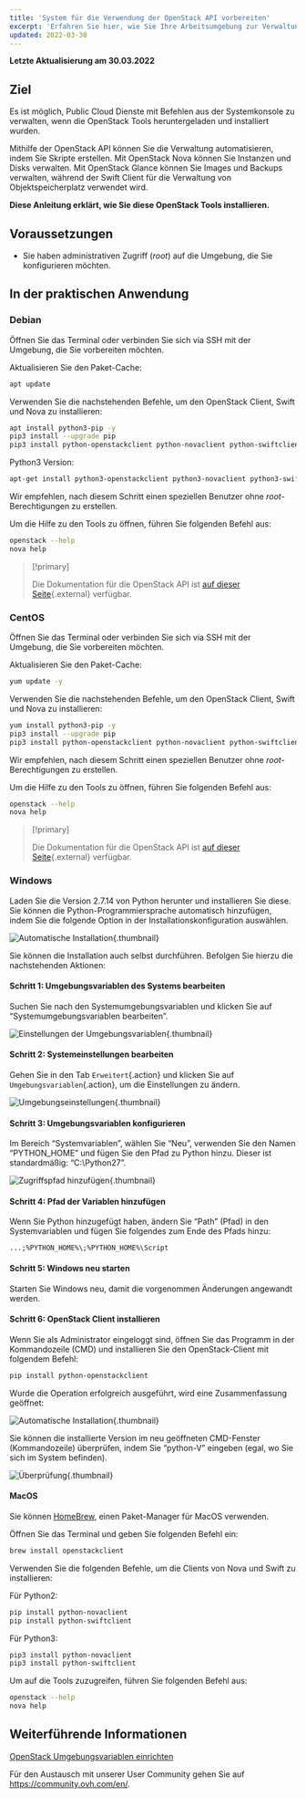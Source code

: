 ```yaml
---
title: 'System für die Verwendung der OpenStack API vorbereiten'
excerpt: 'Erfahren Sie hier, wie Sie Ihre Arbeitsumgebung zur Verwaltung von Instanzen über die OpenStack API nutzen'
updated: 2022-03-30
---
```


**Letzte Aktualisierung am 30.03.2022**

## Ziel

Es ist möglich, Public Cloud Dienste mit Befehlen aus der Systemkonsole zu verwalten, wenn die OpenStack Tools heruntergeladen und installiert wurden.

Mithilfe der OpenStack API können Sie die Verwaltung automatisieren, indem Sie Skripte erstellen. Mit OpenStack Nova können Sie Instanzen und Disks verwalten. Mit OpenStack Glance können Sie Images und Backups verwalten, während der Swift Client für die Verwaltung von Objektspeicherplatz verwendet wird.

**Diese Anleitung erklärt, wie Sie diese OpenStack Tools installieren.**

## Voraussetzungen

- Sie haben administrativen Zugriff (*root*) auf die Umgebung, die Sie konfigurieren möchten.

## In der praktischen Anwendung

### Debian

Öffnen Sie das Terminal oder verbinden Sie sich via SSH mit der Umgebung, die Sie vorbereiten möchten.

Aktualisieren Sie den Paket-Cache:

```sh
apt update
```

Verwenden Sie die nachstehenden Befehle, um den OpenStack Client, Swift und Nova zu installieren:

```sh
apt install python3-pip -y
pip3 install --upgrade pip
pip3 install python-openstackclient python-novaclient python-swiftclient
```

Python3 Version:

```sh
apt-get install python3-openstackclient python3-novaclient python3-swiftclient -y
```

Wir empfehlen, nach diesem Schritt einen speziellen Benutzer ohne *root*-Berechtigungen zu erstellen.

Um die Hilfe zu den Tools zu öffnen, führen Sie folgenden Befehl aus:

```sh
openstack --help
nova help
```

> [!primary]
> 
> Die Dokumentation für die OpenStack API ist [auf dieser Seite](https://docs.openstack.org/python-openstackclient/latest/){.external} verfügbar.
> 

### CentOS

Öffnen Sie das Terminal oder verbinden Sie sich via SSH mit der Umgebung, die Sie vorbereiten möchten.

Aktualisieren Sie den Paket-Cache:

```sh
yum update -y
```

Verwenden Sie die nachstehenden Befehle, um den OpenStack Client, Swift und Nova zu installieren:

```sh
yum install python3-pip -y
pip3 install --upgrade pip
pip3 install python-openstackclient python-novaclient python-swiftclient
```

Wir empfehlen, nach diesem Schritt einen speziellen Benutzer ohne *root*-Berechtigungen zu erstellen.

Um die Hilfe zu den Tools zu öffnen, führen Sie folgenden Befehl aus:

```sh
openstack --help
nova help
```

> [!primary]
> 
> Die Dokumentation für die OpenStack API ist [auf dieser Seite](https://docs.openstack.org/python-openstackclient/latest/){.external} verfügbar.
> 

### Windows

Laden Sie die Version 2.7.14 von Python herunter und installieren Sie diese. Sie können die Python-Programmiersprache automatisch hinzufügen, indem Sie die folgende Option in der Installationskonfiguration auswählen.

![Automatische Installation](images/1_preparation_openstack_environment_windows.png){.thumbnail}

Sie können die Installation auch selbst durchführen. Befolgen Sie hierzu die nachstehenden Aktionen:

#### Schritt 1: Umgebungsvariablen des Systems bearbeiten

Suchen Sie nach den Systemumgebungsvariablen und klicken Sie auf “Systemumgebungsvariablen bearbeiten”.

![Einstellungen der Umgebungsvariablen](images/2_preparation_openstack_environment_windows.png){.thumbnail}

#### Schritt 2: Systemeinstellungen bearbeiten

Gehen Sie in den Tab `Erweitert`{.action} und klicken Sie auf `Umgebungsvariablen`{.action}, um die Einstellungen zu ändern.

![Umgebungseinstellungen](images/3_preparation_openstack_environment_windows.png){.thumbnail}

#### Schritt 3: Umgebungsvariablen konfigurieren 

Im Bereich “Systemvariablen”, wählen Sie “Neu”, verwenden Sie den Namen “PYTHON_HOME” und fügen Sie den Pfad zu Python hinzu. Dieser ist standardmäßig: “C:\\Python27”.

![Zugriffspfad hinzufügen](images/4_edit_system_variables.png){.thumbnail}

#### Schritt 4: Pfad der Variablen hinzufügen

Wenn Sie Python hinzugefügt haben, ändern Sie “Path” (Pfad) in den Systemvariablen und fügen Sie folgendes zum Ende des Pfads hinzu:

`...;%PYTHON_HOME%\;%PYTHON_HOME%\Script`

#### Schritt 5: Windows neu starten

Starten Sie Windows neu, damit die vorgenommen Änderungen angewandt werden.

#### Schritt 6: OpenStack Client installieren

Wenn Sie als Administrator eingeloggt sind, öffnen Sie das Programm in der Kommandozeile (CMD) und installieren Sie den OpenStack-Client mit folgendem Befehl:

```sh
pip install python-openstackclient
```

Wurde die Operation erfolgreich ausgeführt, wird eine Zusammenfassung geöffnet:

![Automatische Installation](images/5_preparation_openstack_environment_windows.png){.thumbnail}

Sie können die installierte Version im neu geöffneten CMD-Fenster (Kommandozeile) überprüfen, indem Sie “python-V” eingeben (egal, wo Sie sich im System befinden).

![Überprüfung](images/6_preparation_openstack_environment_windows.png){.thumbnail}

#### MacOS

Sie können [HomeBrew](https://brew.sh), einen Paket-Manager für MacOS verwenden.

Öffnen Sie das Terminal und geben Sie folgenden Befehl ein:

```bash
brew install openstackclient
```

Verwenden Sie die folgenden Befehle, um die Clients von Nova und Swift zu installieren:

Für Python2:

```sh
pip install python-novaclient
pip install python-swiftclient
```

Für Python3:

```sh
pip3 install python-novaclient
pip3 install python-swiftclient
```

Um auf die Tools zuzugreifen, führen Sie folgenden Befehl aus:

```sh
openstack --help
nova help
```

## Weiterführende Informationen

[OpenStack Umgebungsvariablen einrichten](/pages/platform/public-cloud/loading_openstack_environment_variables)

Für den Austausch mit unserer User Community gehen Sie auf <https://community.ovh.com/en/>.

